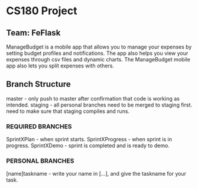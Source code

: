 # CS180 Project
## Team: FeFlask

ManageBudget is a mobile app that allows you to manage your expenses by setting budget profiles and notifications. 
The app also helps you view your expenses through csv files and dynamic charts. 
The ManageBudget mobile app also lets you split expenses with others.


## Branch Structure
master - only push to master after confirmation that code is working as intended.
staging - all personal branches need to be merged to staging first. need to make sure that staging compiles and runs.

### REQUIRED BRANCHES
SprintXPlan - when sprint starts. 
SprintXProgress - when sprint is in progress.
SprintXDemo - sprint is completed and is ready to demo.

### PERSONAL BRANCHES
[name]taskname - write your name in [...], and give the taskname for your task.
